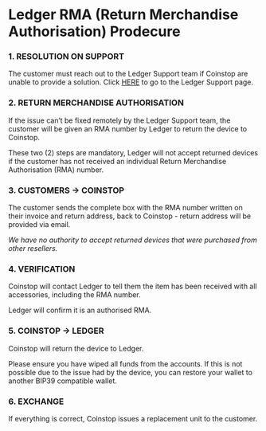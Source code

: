 # Ledger RMA (Return Merchandise Authorisation) Prodecure

### 1.  **RESOLUTION ON SUPPORT**
    
The customer must reach out to the Ledger Support team if Coinstop are unable to provide a solution. Click [HERE](https://support.ledgerwallet.com/hc/en-us) to go to the Ledger Support page.
    
### 2.  **RETURN MERCHANDISE AUTHORISATION**
    
If the issue can’t be fixed remotely by the Ledger Support team, the customer will be given an RMA number by Ledger to return the device to Coinstop.
    
These two (2) steps are mandatory, Ledger will not accept returned devices if the customer has not received an individual Return Merchandise Authorisation (RMA) number.
    
### 3.  **CUSTOMERS → COINSTOP**
    
The customer sends the complete box with the RMA number written on their invoice and return address, back to Coinstop - return address will be provided via email.  
      
_We have no authority to accept returned devices that were purchased from other resellers._
    
### 4.  **VERIFICATION**
    
Coinstop will contact Ledger to tell them the item has been received with all accessories, including the RMA number.  
      
Ledger will confirm it is an authorised RMA.
    
### 5.  **COINSTOP → LEDGER**
    
Coinstop will return the device to Ledger.  

Please ensure you have wiped all funds from the accounts. If this is not possible due to the issue had by the device, you can restore your wallet to another BIP39 compatible wallet.
    
### 6.  **EXCHANGE**
    
If everything is correct, Coinstop issues a replacement unit to the customer.
